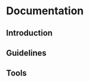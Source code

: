 <link rel="stylesheet" href="{{baseUrl}}/css/textbook.css">

<div class="website-content">

# Documentation

## Introduction
<panel header="================================================================"
    type="seamless" alt="introduction">
  <include src="introduction/index.md#main" />
</panel>

## Guidelines
<panel header="================================================================"
    type="seamless" alt="guidelines">
  <include src="guidelines/index.md#main" />
</panel>

## Tools
<panel header="================================================================"
    type="seamless" alt="tools">
  <include src="tools/index.md#main" />
</panel>

</div>
